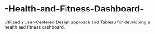 # -Health-and-Fitness-Dashboard-
Utilized a User-Centered Design approach and Tableau for developing a health and fitness dashboard.
